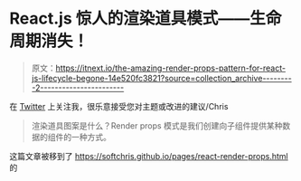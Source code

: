 # React.js 惊人的渲染道具模式——生命周期消失！

> 原文：<https://itnext.io/the-amazing-render-props-pattern-for-react-js-lifecycle-begone-14e520fc3821?source=collection_archive---------2----------------------->

在 [Twitter](https://twitter.com/chris_noring) 上关注我，很乐意接受您对主题或改进的建议/Chris

> 渲染道具图案是什么？Render props 模式是我们创建向子组件提供某种数据的组件的一种方式。

这篇文章被移到了 https://softchris.github.io/pages/react-render-props.html 的